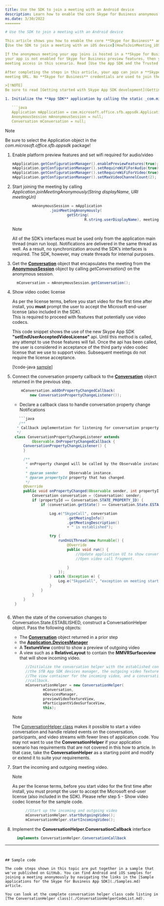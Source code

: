 ```yaml
---
title: Use the SDK to join a meeting with an Android device
description: Learn how to enable the core Skype for Business anonymous meeting join scenario in your Android app.
ms.date: 3/30/2022
=======

# Use the SDK to join a meeting with an Android device

This article shows you how to enable the core **Skype for Business** anonymous meeting join scenario in your Android app. iOS developers should read
[Use the SDK to join a meeting with an iOS device](HowToJoinMeeting_iOS.md).

If the anonymous meeting your app joins is hosted in a **Skype for Business Online** service and
your app is not enabled for Skype for Business preview features, then your app must get a **discovery Url** and an **anonymous meeting token** to join. A meeting Url does not give you
meeting access in this scenario. Read [Use the App SDK and the Trusted Application API to join an Online meeting - Android](HowToJoinOnlineMeeting_Android.md)

After completing the steps in this article, your app can join a **Skype for Business** video meeting with a
meeting URL. No **Skype for Business** credentials are used to join the meeting.

>[!NOTE]
Be sure to read [Getting started with Skype App SDK development](GettingStarted.md) to learn how to configure your Android project for the **Skype for Business** App SDK.  In particular, the following steps assume you have added the _ConversationHelper_ class to your source to let you complete the scenario with a minimum of code.

1. Initialize the **App SDK** application by calling the static _com.microsoft.office.sfb.appsdk.Application.getInstance(Context)_ method:

   ```java
   Application mApplication = com.microsoft.office.sfb.appsdk.Application.getInstance(this.getBaseContext());
   AnonymousSession mAnonymousSession = null;
   Conversation mConversation = null;
   ```

   > [!NOTE]
   > Be sure to select the Application object in the _com.microsoft.office.sfb.appsdk_ package!

1. Enable platform preview features and set wifi required for audio/video

   ```java
   mApplication.getConfigurationManager().enablePreviewFeatures(true);
   mApplication.getConfigurationManager().setRequireWiFiForAudio(true);
   mApplication.getConfigurationManager().setRequireWiFiForVideo(true);
   mApplication.getConfigurationManager().setMaxVideoChannelCount(2);
   
   ```

1. Start joining the meeting by calling _Application.joinMeetingAnonymously(String displayName, URI meetingUri)_

   ```java
            mAnonymousSession = mApplication
                    .joinMeetingAnonymously(
                            getString(
                                    R.string.userDisplayName), meetingURI);
   
   ```
  
   > [!NOTE]
   > All of the SDK’s interfaces must be used only from the application main thread (main run loop). Notifications are delivered in the same thread as well. As a result, no synchronization around the SDK’s interfaces is required. The SDK, however, may create threads for internal purposes.

1. Get the [**Conversation**](https://ucwa.skype.com/reference/appSDK/Android/com/microsoft/office/sfb/appsdk/Conversation.html) object that encapsulates the meeting from the [**AnonymousSession**](https://ucwa.skype.com/reference/appSDK/Android/com/microsoft/office/sfb/appsdk/AnonymousSession.html) object by calling _getConversation()_ on the anonymous session.  

   ```java
     mConversation = mAnonymousSession.getConversation();
   ```  

1. Show video codec license

    As per the license terms, before you start video for the first time after install, you **must** prompt the user to accept the Microsoft end-user license (also included in the SDK).  
    This is required to proceed with features that potentially use video codecs.

    This code snippet shows the use of the new Skype App SDK **"setEndUserAcceptedVideoLicense"** api.
    Until this method is called, any attempt to use those features will fail.
    Once the api has been called, the user is considered in acceptance of the third party video codec license that we use to support video.  Subsequent meetings do not require the license acceptance.  

    [!code-java [sample](VideoLicense_Android.md)]  
1. Connect the conversation property callback to the [**Conversation**](https://ucwa.skype.com/reference/appSDK/Android/com/microsoft/office/sfb/appsdk/Conversation.html) object returned in the previous step.

   ```java
       mConversation.addOnPropertyChangedCallback(
           new ConversationPropertyChangeListener()); 
   ```

   - Declare a callback class to handle conversation property change Notifications

   ```java
      ```java
      /**
     * Callback implementation for listening for conversation property changes.
     */
    class ConversationPropertyChangeListener extends
            Observable.OnPropertyChangedCallback {
        ConversationPropertyChangeListener() {
        }

        /**
         * onProperty changed will be called by the Observable instance on a property change.
         *
         * @param sender     Observable instance.
         * @param propertyId property that has changed.
         */
        @Override
        public void onPropertyChanged(Observable sender, int propertyId) {
            Conversation conversation = (Conversation) sender;
            if (propertyId == Conversation.STATE_PROPERTY_ID) {
                if (conversation.getState() == Conversation.State.ESTABLISHED) {

                    Log.e("SkypeCall", conversation
                            .getMeetingInfo()
                            .getMeetingDescription()
                            + " is established");

                    try {
                        runOnUiThread(new Runnable() {
                            @Override
                            public void run() {
                                //Update application UI to show conversation is established.
                                //Open video call fragment.

                            }
                        });
                    } catch (Exception e) {
                        Log.e("SkypeCall", "exception on meeting started");
                    }
                }
            }
        }
    }
   ```

   ```

1. When the state of the conversation changes to Conversation.State.ESTABLISHED, construct a ConversationHelper object. Pass the following objects:
   - The [**Conversation**](https://ucwa.skype.com/reference/appSDK/Android/com/microsoft/office/sfb/appsdk/Conversation.html) object returned in a prior step
   - the [**Application.DevicesManager**](https://ucwa.skype.com/reference/appSDK/Android/com/microsoft/office/sfb/appsdk/DevicesManager.html)
   - A **TextureView** control to show a preview of outgoing video
   - A view such as a **RelativeLayout** to contain the **MMVRSurfaceview** that will show incoming video.

   ```java
         //Initialize the conversation helper with the established conversation,
         //the SfB App SDK devices manager, the outgoing video TextureView,
         //The view container for the incoming video, and a conversation helper
         //callback.
         mConversationHelper = new ConversationHelper(
                 mConversation,
                 mDevicesManager,
                 previewVideoTextureView,
                 mParticipantVideoSurfaceView,
                 this);
   ```

   > [!NOTE]
   > The [ConversationHelper class](ConversationHelperCodeList.md) makes it possible to start a video conversation and handle related events on the conversation, participants, and video streams with fewer lines of application code. You may not want to use the **ConversationHelper** if your application scenario has requirements that are not covered in this how to article. In that case, take the **ConversationHelper** as a starting point and modify or extend it to suite your requirements.

1. Start the incoming and outgoing meeting video.

   > [!NOTE]
   > As per the license terms, before you start video for the first time after install, you must prompt the user to accept the Microsoft end-user license (also included in the SDK). Please refer step 5 - Show video codec license for the sample code.

   ```java
         //Start up the incoming and outgoing video
         mConversationHelper.startOutgoingVideo();
         mConversationHelper.startIncomingVideo();
   ```

1. Implement the **ConversationHelper.ConversationCallback** interface

   ```java
     implements ConversationHelper.ConversationCallback
   ```

---
```


## Sample code

The code steps shown in this topic are put together in a sample that we've published on GitHub. You can find Android and iOS samples for joining a meeting anonymously by navigating the links in the [Sample applications for the Skype for Business App SDK](./Samples.md) article.

You can look at the complete conversation helper class code listing in [The ConversationHelper class](./ConversationHelperCodeList.md).
